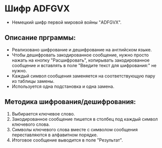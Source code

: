 # Шифр ADFGVX
- Немецкий шифр первой мировой войны "ADFGVX".
## Описание прграммы:
- Реализовано шифрование и дешифрование на английском языке.
- Чтобы дешифровать закодированное сообщение, нужно просто нажать на кнопку "Расшифровать", копирывать закодированное сообщение и вставлять в поле "Введите текст для шифрования:" не нужно.
- Каждый символ сообщения заменяется на соответствующую пару из таблицы замены.
- Используется одна подстановка и одна замена.
## Методика шифрования/дешифрования:
1) Выбирается ключевое слово.
2) Закодированное сообщение пишется в столбец под каждый символ ключевого слова.
3) Символы ключевого слова вместе с символом сообщения переставляются в алфавитном порядке.
4) Итоговое сообщение выводится в поле "Результат".


